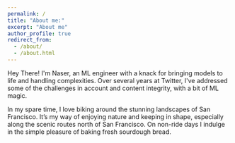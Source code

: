 ```yaml
---
permalink: /
title: "About me:"
excerpt: "About me"
author_profile: true
redirect_from: 
  - /about/
  - /about.html
---
```

Hey There! I'm Naser, an ML engineer with a knack for bringing models to life and handling complexities. Over several years at Twitter, I've addressed some of the challenges in account and content integrity, with a bit of ML magic.

In my spare time, I love biking around the stunning landscapes of San Francisco. It’s my way of enjoying nature and keeping in shape, especially along the scenic routes north of San Francisco. 
On non-ride days I indulge in the simple pleasure of baking fresh sourdough bread.

